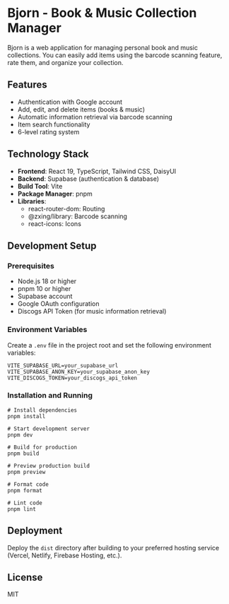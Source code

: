 # Bjorn - Book & Music Collection Manager

Bjorn is a web application for managing personal book and music collections. You can easily add items using the barcode scanning feature, rate them, and organize your collection.

## Features

- Authentication with Google account
- Add, edit, and delete items (books & music)
- Automatic information retrieval via barcode scanning
- Item search functionality
- 6-level rating system

## Technology Stack

- **Frontend**: React 19, TypeScript, Tailwind CSS, DaisyUI
- **Backend**: Supabase (authentication & database)
- **Build Tool**: Vite
- **Package Manager**: pnpm
- **Libraries**:
  - react-router-dom: Routing
  - @zxing/library: Barcode scanning
  - react-icons: Icons

## Development Setup

### Prerequisites

- Node.js 18 or higher
- pnpm 10 or higher
- Supabase account
- Google OAuth configuration
- Discogs API Token (for music information retrieval)

### Environment Variables

Create a `.env` file in the project root and set the following environment variables:

```
VITE_SUPABASE_URL=your_supabase_url
VITE_SUPABASE_ANON_KEY=your_supabase_anon_key
VITE_DISCOGS_TOKEN=your_discogs_api_token
```

### Installation and Running

```
# Install dependencies
pnpm install

# Start development server
pnpm dev

# Build for production
pnpm build

# Preview production build
pnpm preview

# Format code
pnpm format

# Lint code
pnpm lint
```

## Deployment

Deploy the `dist` directory after building to your preferred hosting service (Vercel, Netlify, Firebase Hosting, etc.).

## License

MIT
